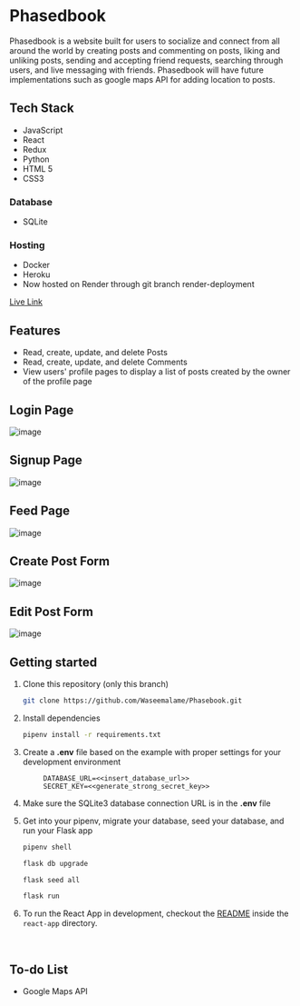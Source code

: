 # Phasedbook

Phasedbook is a website built for users to socialize and connect from all around the world by creating posts and commenting on posts, liking and unliking posts, sending and accepting friend requests, searching through users, and live messaging with friends. Phasedbook will have future implementations such as google maps API for adding location to posts.

## Tech Stack
* JavaScript
* React
* Redux
* Python
* HTML 5
* CSS3

### Database
* SQLite

### Hosting
* Docker
* Heroku
* Now hosted on Render through git branch render-deployment

[Live Link](https://phasedbook.onrender.com/)

## Features
* Read, create, update, and delete Posts
* Read, create, update, and delete Comments
* View users' profile pages to display a list of posts created by the owner of the profile page


## Login Page
![image](https://user-images.githubusercontent.com/73668892/189577478-79e86cb9-c799-48d5-93b9-b799a79b45a9.png)

## Signup Page
![image](https://user-images.githubusercontent.com/73668892/189577593-2d122982-70ff-4cf3-8562-c3cc9723717a.png)

## Feed Page
![image](https://user-images.githubusercontent.com/73668892/189577316-0696c5d1-0751-4b41-971d-fff388508f4b.png)

## Create Post Form
![image](https://user-images.githubusercontent.com/73668892/189577835-0377f8a4-1bfc-4893-9517-19fc5e3002b0.png)

## Edit Post Form
![image](https://user-images.githubusercontent.com/73668892/189577879-962c027f-64d4-4af3-b823-e36ef4a43390.png)



## Getting started
1. Clone this repository (only this branch)

   ```bash
   git clone https://github.com/Waseemalame/Phasebook.git
   ```

2. Install dependencies

      ```bash
      pipenv install -r requirements.txt
      ```

3. Create a **.env** file based on the example with proper settings for your
   development environment
   
            DATABASE_URL=<<insert_database_url>>
            SECRET_KEY=<<generate_strong_secret_key>>
4. Make sure the SQLite3 database connection URL is in the **.env** file

5. Get into your pipenv, migrate your database, seed your database, and run your Flask app

   ```bash
   pipenv shell
   ```

   ```bash
   flask db upgrade
   ```

   ```bash
   flask seed all
   ```

   ```bash
   flask run
   ```

6. To run the React App in development, checkout the [README](./react-app/README.md) inside the `react-app` directory.


<br>

## To-do List
 * Google Maps API




